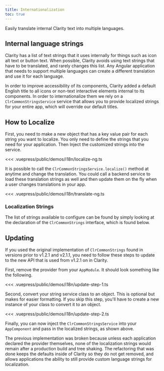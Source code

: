 ```yaml
---
title: Internationalization
toc: true
---
```


Easily translate internal Clarity text into multiple languages.

## Internal language strings

Clarity has a list of text strings that it uses internally for things such as icon alt text or button text. When possible, Clarity avoids using text strings that have to be translated, and rarely changes this list. Any Angular application that needs to support multiple languages can create a different translation and use it for each language.

In order to improve accessibility of its components, Clarity added a default English title to all icons or non-text interactive elements internal to its components. In order to internationalize them we rely on a `ClrCommonStringsService` service that allows you to provide localized strings for your entire app, which will override our default titles.

## How to Localize

First, you need to make a new object that has a key value pair for each string you want to localize. You only need to define the strings that you need for your application. Then Inject the customized strings into the service.

<doc-code>
<<< .vuepress/public/demos/i18n/localize-ng.ts
</doc-code>

It is possible to call the `ClrCommonStringsService.localize()` method at anytime and change the translation. You could call a backend service to load these translation strings as well and then update them on the fly when a user changes translations in your app.

<doc-code>
<<< .vuepress/public/demos/i18n/translate-ng.ts
</doc-code>

### Localization Strings

The list of strings available to configure can be found by simply looking at the declaration of the `ClrCommonStrings` interface, which is found below.

<DocLocalizationStrings />

## Updating

If you used the original implementation of `ClrCommonStrings` found in versions prior to v1.2.1 and v2.1.1, you need to follow these steps to update to the new API that is used from v1.2.1 on in Clarity.

First, remove the provider from your `AppModule`. It should look something like the following.

<doc-code>
<<< .vuepress/public/demos/i18n/update-step-1.ts
</doc-code>

Second, convert your string service class to an object. This is optional but makes for easier formatting. If you skip this step, you'll have to create a new instance of your class to convert it to an object.

<doc-code>
<<< .vuepress/public/demos/i18n/update-step-2.ts
</doc-code>

Finally, you can now inject the `ClrCommonStringsService` into your `AppComponent` and pass in the localized strings, as shown above.

The previous implementation was broken because unless each application declared the provider themselves, none of the localization strings would remain after a production build and tree shaking. The refactoring that was done keeps the defaults inside of Clarity so they do not get removed, and allows applications the ability to still provide custom language strings for localization.
